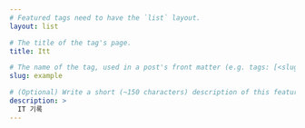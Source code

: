 ```yaml
---
# Featured tags need to have the `list` layout.
layout: list

# The title of the tag's page.
title: Itt

# The name of the tag, used in a post's front matter (e.g. tags: [<slug>]).
slug: example

# (Optional) Write a short (~150 characters) description of this featured tag.
description: >
  IT 기록
---
```

